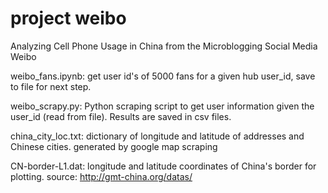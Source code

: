 # project weibo
Analyzing Cell Phone Usage in China from the Microblogging Social Media Weibo

weibo_fans.ipynb: get user id's of 5000 fans for a given hub user_id, save to file for next step.

weibo_scrapy.py: Python scraping script to get user information given the user_id (read from file). Results are saved in csv files.

china_city_loc.txt: dictionary of longitude and latitude of addresses and Chinese cities. generated by google map scraping

CN-border-L1.dat: longitude and latitude coordinates of China's border for plotting. source: http://gmt-china.org/datas/

